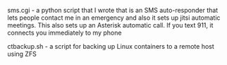 sms.cgi - a python script that I wrote that is an SMS auto-responder that lets 
people contact me in an emergency and also it sets up jitsi automatic meetings.
This also sets up an Asterisk automatic call.  If you text 911, it connects you
immediately to my phone

ctbackup.sh - a script for backing up Linux containers to a remote host using 
ZFS


